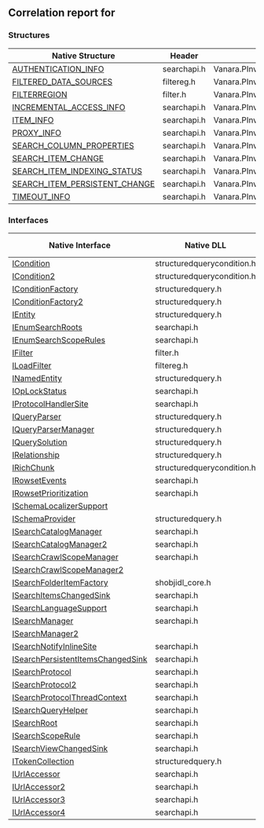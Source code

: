 ## Correlation report for   
### Structures  
Native Structure | Header | Managed Structure  
--- | --- | ---  
[AUTHENTICATION_INFO](https://www.google.com/search?num=5&q=AUTHENTICATION_INFO+site%3Amicrosoft.com) | searchapi.h | Vanara.PInvoke.SearchApi+AUTHENTICATION_INFO  
[FILTERED_DATA_SOURCES](http://msdn2.microsoft.com/en-us/library/5baae290-aead-4986-a7d4-0302931e0104) | filtereg.h | Vanara.PInvoke.SearchApi+FILTERED_DATA_SOURCES  
[FILTERREGION](https://www.google.com/search?num=5&q=FILTERREGION+site%3Amicrosoft.com) | filter.h | Vanara.PInvoke.SearchApi+FILTERREGION  
[INCREMENTAL_ACCESS_INFO](https://www.google.com/search?num=5&q=INCREMENTAL_ACCESS_INFO+site%3Amicrosoft.com) | searchapi.h | Vanara.PInvoke.SearchApi+INCREMENTAL_ACCESS_INFO  
[ITEM_INFO](https://www.google.com/search?num=5&q=ITEM_INFO+site%3Amicrosoft.com) | searchapi.h | Vanara.PInvoke.SearchApi+ITEM_INFO  
[PROXY_INFO](https://www.google.com/search?num=5&q=PROXY_INFO+site%3Amicrosoft.com) | searchapi.h | Vanara.PInvoke.SearchApi+PROXY_INFO  
[SEARCH_COLUMN_PROPERTIES](https://www.google.com/search?num=5&q=SEARCH_COLUMN_PROPERTIES+site%3Amicrosoft.com) | searchapi.h | Vanara.PInvoke.SearchApi+SEARCH_COLUMN_PROPERTIES  
[SEARCH_ITEM_CHANGE](https://www.google.com/search?num=5&q=SEARCH_ITEM_CHANGE+site%3Amicrosoft.com) | searchapi.h | Vanara.PInvoke.SearchApi+SEARCH_ITEM_CHANGE  
[SEARCH_ITEM_INDEXING_STATUS](https://www.google.com/search?num=5&q=SEARCH_ITEM_INDEXING_STATUS+site%3Amicrosoft.com) | searchapi.h | Vanara.PInvoke.SearchApi+SEARCH_ITEM_INDEXING_STATUS  
[SEARCH_ITEM_PERSISTENT_CHANGE](https://www.google.com/search?num=5&q=SEARCH_ITEM_PERSISTENT_CHANGE+site%3Amicrosoft.com) | searchapi.h | Vanara.PInvoke.SearchApi+SEARCH_ITEM_PERSISTENT_CHANGE  
[TIMEOUT_INFO](https://www.google.com/search?num=5&q=TIMEOUT_INFO+site%3Amicrosoft.com) | searchapi.h | Vanara.PInvoke.SearchApi+TIMEOUT_INFO  
### Interfaces  
Native Interface | Native DLL | Header | Managed Interface  
--- | --- | --- | ---  
[ICondition](https://www.google.com/search?num=5&q=ICondition+site%3Amicrosoft.com) | structuredquerycondition.h | Vanara.PInvoke.SearchApi+ICondition  
[ICondition2](https://www.google.com/search?num=5&q=ICondition2+site%3Amicrosoft.com) | structuredquerycondition.h | Vanara.PInvoke.SearchApi+ICondition2  
[IConditionFactory](https://www.google.com/search?num=5&q=IConditionFactory+site%3Amicrosoft.com) | structuredquery.h | Vanara.PInvoke.SearchApi+IConditionFactory  
[IConditionFactory2](https://www.google.com/search?num=5&q=IConditionFactory2+site%3Amicrosoft.com) | structuredquery.h | Vanara.PInvoke.SearchApi+IConditionFactory2  
[IEntity](https://www.google.com/search?num=5&q=IEntity+site%3Amicrosoft.com) | structuredquery.h | Vanara.PInvoke.SearchApi+IEntity  
[IEnumSearchRoots](https://www.google.com/search?num=5&q=IEnumSearchRoots+site%3Amicrosoft.com) | searchapi.h | Vanara.PInvoke.SearchApi+IEnumSearchRoots  
[IEnumSearchScopeRules](https://www.google.com/search?num=5&q=IEnumSearchScopeRules+site%3Amicrosoft.com) | searchapi.h | Vanara.PInvoke.SearchApi+IEnumSearchScopeRules  
[IFilter](https://www.google.com/search?num=5&q=IFilter+site%3Amicrosoft.com) | filter.h | Vanara.PInvoke.SearchApi+IFilter  
[ILoadFilter](http://msdn2.microsoft.com/en-us/library/7ac51909-fa0e-4f97-8da0-0ab4c5de7d60) | filtereg.h | Vanara.PInvoke.SearchApi+ILoadFilter  
[INamedEntity](https://www.google.com/search?num=5&q=INamedEntity+site%3Amicrosoft.com) | structuredquery.h | Vanara.PInvoke.SearchApi+INamedEntity  
[IOpLockStatus](https://www.google.com/search?num=5&q=IOpLockStatus+site%3Amicrosoft.com) | searchapi.h | Vanara.PInvoke.SearchApi+IOpLockStatus  
[IProtocolHandlerSite](https://www.google.com/search?num=5&q=IProtocolHandlerSite+site%3Amicrosoft.com) | searchapi.h | Vanara.PInvoke.SearchApi+IProtocolHandlerSite  
[IQueryParser](https://www.google.com/search?num=5&q=IQueryParser+site%3Amicrosoft.com) | structuredquery.h | Vanara.PInvoke.SearchApi+IQueryParser  
[IQueryParserManager](https://www.google.com/search?num=5&q=IQueryParserManager+site%3Amicrosoft.com) | structuredquery.h | Vanara.PInvoke.SearchApi+IQueryParserManager  
[IQuerySolution](https://www.google.com/search?num=5&q=IQuerySolution+site%3Amicrosoft.com) | structuredquery.h | Vanara.PInvoke.SearchApi+IQuerySolution  
[IRelationship](https://www.google.com/search?num=5&q=IRelationship+site%3Amicrosoft.com) | structuredquery.h | Vanara.PInvoke.SearchApi+IRelationship  
[IRichChunk](https://www.google.com/search?num=5&q=IRichChunk+site%3Amicrosoft.com) | structuredquerycondition.h | Vanara.PInvoke.SearchApi+IRichChunk  
[IRowsetEvents](https://www.google.com/search?num=5&q=IRowsetEvents+site%3Amicrosoft.com) | searchapi.h | Vanara.PInvoke.SearchApi+IRowsetEvents  
[IRowsetPrioritization](https://www.google.com/search?num=5&q=IRowsetPrioritization+site%3Amicrosoft.com) | searchapi.h | Vanara.PInvoke.SearchApi+IRowsetPrioritization  
[ISchemaLocalizerSupport](https://www.google.com/search?num=5&q=ISchemaLocalizerSupport+site%3Amicrosoft.com) |  | Vanara.PInvoke.SearchApi+ISchemaLocalizerSupport  
[ISchemaProvider](https://www.google.com/search?num=5&q=ISchemaProvider+site%3Amicrosoft.com) | structuredquery.h | Vanara.PInvoke.SearchApi+ISchemaProvider  
[ISearchCatalogManager](https://www.google.com/search?num=5&q=ISearchCatalogManager+site%3Amicrosoft.com) | searchapi.h | Vanara.PInvoke.SearchApi+ISearchCatalogManager  
[ISearchCatalogManager2](https://www.google.com/search?num=5&q=ISearchCatalogManager2+site%3Amicrosoft.com) | searchapi.h | Vanara.PInvoke.SearchApi+ISearchCatalogManager2  
[ISearchCrawlScopeManager](https://www.google.com/search?num=5&q=ISearchCrawlScopeManager+site%3Amicrosoft.com) | searchapi.h | Vanara.PInvoke.SearchApi+ISearchCrawlScopeManager  
[ISearchCrawlScopeManager2](https://www.google.com/search?num=5&q=ISearchCrawlScopeManager2+site%3Amicrosoft.com) |  | Vanara.PInvoke.SearchApi+ISearchCrawlScopeManager2  
[ISearchFolderItemFactory](http://msdn2.microsoft.com/en-us/library/a684b373-6de4-4b4a-bbae-85e1c5a7e04a) | shobjidl_core.h | Vanara.PInvoke.SearchApi+ISearchFolderItemFactory  
[ISearchItemsChangedSink](https://www.google.com/search?num=5&q=ISearchItemsChangedSink+site%3Amicrosoft.com) | searchapi.h | Vanara.PInvoke.SearchApi+ISearchItemsChangedSink  
[ISearchLanguageSupport](https://www.google.com/search?num=5&q=ISearchLanguageSupport+site%3Amicrosoft.com) | searchapi.h | Vanara.PInvoke.SearchApi+ISearchLanguageSupport  
[ISearchManager](https://www.google.com/search?num=5&q=ISearchManager+site%3Amicrosoft.com) | searchapi.h | Vanara.PInvoke.SearchApi+ISearchManager  
[ISearchManager2](https://www.google.com/search?num=5&q=ISearchManager2+site%3Amicrosoft.com) |  | Vanara.PInvoke.SearchApi+ISearchManager2  
[ISearchNotifyInlineSite](https://www.google.com/search?num=5&q=ISearchNotifyInlineSite+site%3Amicrosoft.com) | searchapi.h | Vanara.PInvoke.SearchApi+ISearchNotifyInlineSite  
[ISearchPersistentItemsChangedSink](https://www.google.com/search?num=5&q=ISearchPersistentItemsChangedSink+site%3Amicrosoft.com) | searchapi.h | Vanara.PInvoke.SearchApi+ISearchPersistentItemsChangedSink  
[ISearchProtocol](https://www.google.com/search?num=5&q=ISearchProtocol+site%3Amicrosoft.com) | searchapi.h | Vanara.PInvoke.SearchApi+ISearchProtocol  
[ISearchProtocol2](https://www.google.com/search?num=5&q=ISearchProtocol2+site%3Amicrosoft.com) | searchapi.h | Vanara.PInvoke.SearchApi+ISearchProtocol2  
[ISearchProtocolThreadContext](https://www.google.com/search?num=5&q=ISearchProtocolThreadContext+site%3Amicrosoft.com) | searchapi.h | Vanara.PInvoke.SearchApi+ISearchProtocolThreadContext  
[ISearchQueryHelper](https://www.google.com/search?num=5&q=ISearchQueryHelper+site%3Amicrosoft.com) | searchapi.h | Vanara.PInvoke.SearchApi+ISearchQueryHelper  
[ISearchRoot](https://www.google.com/search?num=5&q=ISearchRoot+site%3Amicrosoft.com) | searchapi.h | Vanara.PInvoke.SearchApi+ISearchRoot  
[ISearchScopeRule](https://www.google.com/search?num=5&q=ISearchScopeRule+site%3Amicrosoft.com) | searchapi.h | Vanara.PInvoke.SearchApi+ISearchScopeRule  
[ISearchViewChangedSink](https://www.google.com/search?num=5&q=ISearchViewChangedSink+site%3Amicrosoft.com) | searchapi.h | Vanara.PInvoke.SearchApi+ISearchViewChangedSink  
[ITokenCollection](https://www.google.com/search?num=5&q=ITokenCollection+site%3Amicrosoft.com) | structuredquery.h | Vanara.PInvoke.SearchApi+ITokenCollection  
[IUrlAccessor](https://www.google.com/search?num=5&q=IUrlAccessor+site%3Amicrosoft.com) | searchapi.h | Vanara.PInvoke.SearchApi+IUrlAccessor  
[IUrlAccessor2](https://www.google.com/search?num=5&q=IUrlAccessor2+site%3Amicrosoft.com) | searchapi.h | Vanara.PInvoke.SearchApi+IUrlAccessor2  
[IUrlAccessor3](https://www.google.com/search?num=5&q=IUrlAccessor3+site%3Amicrosoft.com) | searchapi.h | Vanara.PInvoke.SearchApi+IUrlAccessor3  
[IUrlAccessor4](https://www.google.com/search?num=5&q=IUrlAccessor4+site%3Amicrosoft.com) | searchapi.h | Vanara.PInvoke.SearchApi+IUrlAccessor4  

